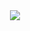 <div style="text-align:center"><img src ="https://www.pcgamesn.com/wp-content/uploads/legacy/civilization-2.jpg" /></div>